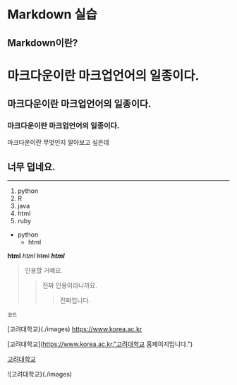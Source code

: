 **Markdown 실습**
====
Markdown이란?
----
# 마크다운이란 마크업언어의 일종이다.
## 마크다운이란 마크업언어의 일종이다.
### 마크다운이란 마크업언어의 일종이다.

마크다운이란 무엇인지 알아보고 싶은데

너무 덥네요.
---
***

1. python
2. R
3. java
5. html
4. ruby
* python
    * html

**html**
*html*
~~html~~
***html***

> 인용할 거예요.
> >진짜 인용이라니까요.
>>>진짜입니다.

`코드`

[고려대학교}(./images)
<https://www.korea.ac.kr>

[고려대학교](https://www.korea.ac.kr,"고려대학교 홈페이지입니다.")

[고려대학교](https://www.korea.ac.kr)

![고려대학교}(./images)
